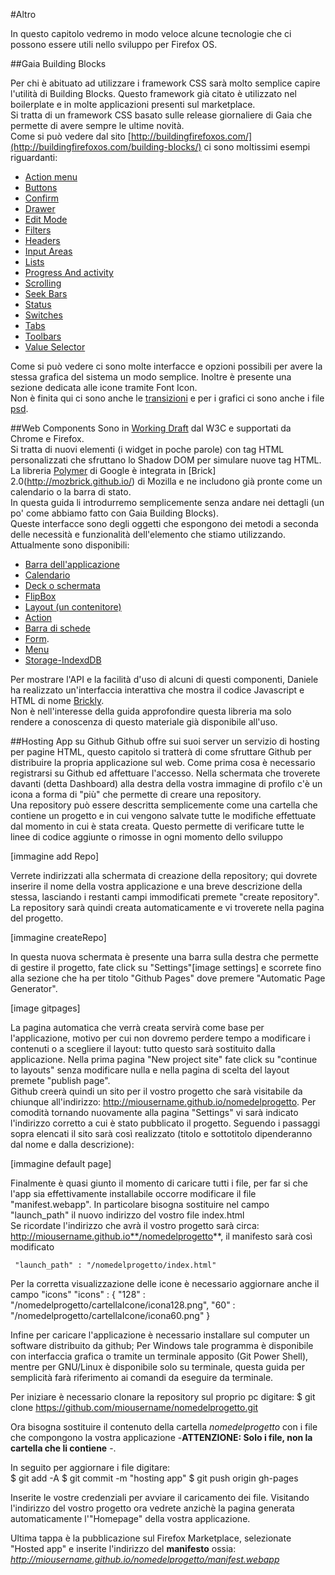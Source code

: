 #Altro

In questo capitolo vedremo in modo veloce alcune tecnologie che ci possono essere utili nello sviluppo per Firefox OS.

##Gaia Building Blocks

Per chi è abituato ad utilizzare i framework CSS sarà molto semplice capire l'utilità di Building Blocks. Questo framework già citato è utilizzato nel boilerplate e in molte applicazioni presenti sul marketplace.  
Si tratta di un framework CSS basato sulle release giornaliere di Gaia che permette di avere sempre le ultime novità.  
Come si può vedere dal sito [http://buildingfirefoxos.com/](http://buildingfirefoxos.com/building-blocks/) ci sono moltissimi esempi riguardanti:  

* [Action menu](http://buildingfirefoxos.com/building-blocks/action-menu.html)
* [Buttons](http://buildingfirefoxos.com/building-blocks/buttons.html)
* [Confirm](http://buildingfirefoxos.com/building-blocks/confirm.html)
* [Drawer](http://buildingfirefoxos.com/building-blocks/drawer.html)
* [Edit Mode](http://buildingfirefoxos.com/building-blocks/edit-mode.html)
* [Filters](http://buildingfirefoxos.com/building-blocks/filters.html)
* [Headers](http://buildingfirefoxos.com/building-blocks/headers.html)
* [Input Areas](http://buildingfirefoxos.com/building-blocks/input-areas.html)
* [Lists](http://buildingfirefoxos.com/building-blocks/lists.html)
* [Progress And activity](http://buildingfirefoxos.com/building-blocks/progress-and-activity.html)
* [Scrolling](http://buildingfirefoxos.com/building-blocks/scrolling.html)
* [Seek Bars](http://buildingfirefoxos.com/building-blocks/seek-bars.html)
* [Status](http://buildingfirefoxos.com/building-blocks/status.html)
* [Switches](http://buildingfirefoxos.com/building-blocks/switches.html)
* [Tabs](http://buildingfirefoxos.com/building-blocks/tabs.html)
* [Toolbars](http://buildingfirefoxos.com/building-blocks/toolbars.html)
* [Value Selector](http://buildingfirefoxos.com/building-blocks/value-selector.html)

Come si può vedere ci sono molte interfacce e opzioni possibili per avere la stessa grafica del sistema un modo semplice. Inoltre è presente una sezione dedicata alle icone tramite Font Icon.  
Non è finita qui ci sono anche le [transizioni](http://buildingfirefoxos.com/transitions/app-invokes-app.html) e per i grafici ci sono anche i file [psd](http://buildingfirefoxos.com/downloads/).  

##Web Components
Sono in [Working Draft](http://www.w3.org/TR/2013/WD-components-intro-20130606/) dal W3C e supportati da Chrome e Firefox.  
Si tratta di nuovi elementi (i widget in poche parole) con tag HTML personalizzati che sfruttano lo Shadow DOM per simulare nuove tag HTML.  
La libreria [Polymer](http://www.polymer-project.org/) di Google è integrata in [Brick] 2.0(http://mozbrick.github.io/) di Mozilla e ne includono già pronte come un calendario o la barra di stato.  
In questa guida li introdurremo semplicemente senza andare nei dettagli (un po' come abbiamo fatto con Gaia Building Blocks).  
Queste interfacce sono degli oggetti che espongono dei metodi a seconda delle necessità e funzionalità dell'elemento che stiamo utilizzando.   
Attualmente sono disponibili: 

* [Barra dell'applicazione](http://mozbrick.github.io/docs/brick-appbar.html)
* [Calendario](http://mozbrick.github.io/docs/brick-calendar.html)
* [Deck o schermata](http://mozbrick.github.io/docs/brick-deck.html)
* [FlipBox](http://mozbrick.github.io/docs/brick-flipbox.html)
* [Layout (un contenitore)](http://mozbrick.github.io/docs/brick-layout.html)
* [Action](http://mozbrick.github.io/docs/brick-action.html)
* [Barra di schede](http://mozbrick.github.io/docs/brick-tabbar.html)
* [Form](http://mozbrick.github.io/docs/brick-form.html).
* [Menu](http://mozbrick.github.io/docs/brick-menu.html)
* [Storage-IndexdDB](http://mozbrick.github.io/docs/brick-storage-indexeddb.html)

Per mostrare l'API e la facilità d'uso di alcuni di questi componenti, Daniele ha realizzato un'interfaccia interattiva che mostra il codice Javascript e HTML di nome [Brickly](http://mte90.github.io/Brickly).  
Non è nell'interesse della guida approfondire questa libreria ma solo rendere a conoscenza di questo materiale già disponibile all'uso.

##Hosting App su Github
Github offre sui suoi server un servizio di hosting per pagine HTML, questo capitolo si tratterà di come sfruttare Github per distribuire la propria applicazione sul web. 
Come prima cosa è necessario registrarsi su Github ed affettuare l'accesso. Nella schermata che troverete davanti (detta Dashboard) alla destra della vostra immagine di profilo c'è un icona a forma di "più" che permette di creare una repository.  
Una repository può essere descritta semplicemente come una cartella che contiene un progetto e in cui vengono salvate tutte le modifiche effettuate dal momento in cui è stata creata. Questo permette di verificare tutte le linee di codice aggiunte o rimosse in ogni momento dello sviluppo  

[immagine add Repo]

Verrete indirizzati alla schermata di creazione della repository; qui dovrete inserire il nome della vostra applicazione e una breve descrizione della stessa, lasciando i restanti campi immodificati premete "create repository". La repository sarà quindi creata automaticamente e vi troverete nella pagina del progetto.

[immagine createRepo]

In questa nuova schermata è presente una barra sulla destra che permette di gestire il progetto, fate click su "Settings"[image settings] e scorrete fino alla sezione che ha per titolo "Github Pages" dove premere "Automatic Page Generator".

[image gitpages]

La pagina automatica che verrà creata servirà come base per l'applicazione, motivo per cui non dovremo perdere tempo a modificare i contenuti o a scegliere il layout: tutto questo sarà sostituito dalla applicazione. Nella prima pagina "New project site" fate click su "continue to layouts" senza modificare nulla e nella pagina di scelta del layout premete "publish page".  
Github creerà quindi un sito per il vostro progetto che sarà visitabile da chiunque all'indirizzo: http://miousername.github.io/nomedelprogetto. Per comodità tornando nuovamente alla pagina "Settings" vi sarà indicato l'indirizzo corretto a cui è stato pubblicato il progetto. 
Seguendo i passaggi sopra elencati il sito sarà così realizzato (titolo e sottotitolo dipenderanno dal nome e dalla descrizione):

[immagine default page]

Finalmente è quasi giunto il momento di caricare tutti i file, per far si che l'app sia effettivamente installabile occorre modificare il file "manifest.webapp". In particolare bisogna sostituire nel campo "launch_path" il nuovo indirizzo del vostro file index.html  
Se ricordate l'indirizzo che avrà il vostro progetto sarà circa: http://miousername.github.io**/nomedelprogetto**,
il manifesto sarà così modificato
    
     "launch_path" : "/nomedelprogetto/index.html" 
     
Per la corretta visualizzazione delle icone è necessario aggiornare anche il campo "icons"
    "icons" : { 
        "128" : "/nomedelprogetto/cartellaIcone/icona128.png",
        "60" : "/nomedelprogetto/cartellaIcone/icona60.png" 
        }
     
Infine per caricare l'applicazione è necessario installare sul computer un software distribuito da github; Per Windows tale programma è disponibile con interfaccia grafica o tramite un terminale apposito (Git Power Shell), mentre per GNU/Linux è disponibile solo su terminale, questa guida per semplicità farà riferimento ai comandi da eseguire da terminale.

Per iniziare è necessario clonare la repository sul proprio pc digitare: 
    $ git clone https://github.com/miousername/nomedelprogetto.git
    
Ora bisogna sostituire il contenuto della cartella *nomedelprogetto* con i file che compongono la vostra applicazione -**ATTENZIONE: Solo i file, non la cartella che li contiene** -.  

In seguito per aggiornare i file digitare:  
    $ git add -A
    $ git commit -m "hosting app"
    $ git push origin gh-pages
    
Inserite le vostre credenziali per avviare il caricamento dei file. Visitando l'indirizzo del vostro progetto ora vedrete anzichè la pagina generata automaticamente l'"Homepage" della vostra applicazione. 

Ultima tappa è la pubblicazione sul Firefox Marketplace, selezionate "Hosted app" e inserite l'indirizzo del **manifesto** ossia: *http://miousername.github.io/nomedelprogetto/manifest.webapp*







 




















